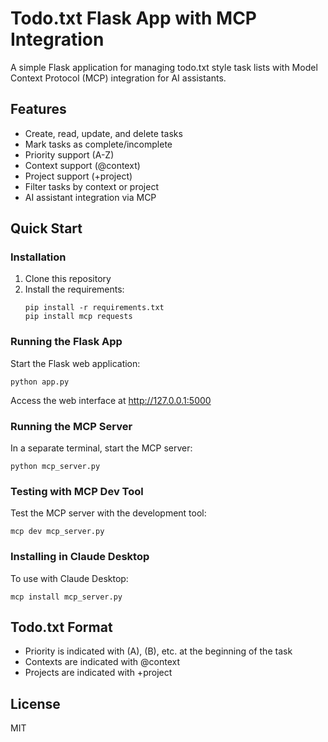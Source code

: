 # Todo.txt Flask App with MCP Integration

A simple Flask application for managing todo.txt style task lists with Model Context Protocol (MCP) integration for AI assistants.

## Features

- Create, read, update, and delete tasks
- Mark tasks as complete/incomplete
- Priority support (A-Z)
- Context support (@context)
- Project support (+project)
- Filter tasks by context or project
- AI assistant integration via MCP

## Quick Start

### Installation

1. Clone this repository
2. Install the requirements:
   ```
   pip install -r requirements.txt
   pip install mcp requests
   ```

### Running the Flask App

Start the Flask web application:
```
python app.py
```
Access the web interface at http://127.0.0.1:5000

### Running the MCP Server

In a separate terminal, start the MCP server:
```
python mcp_server.py
```

### Testing with MCP Dev Tool

Test the MCP server with the development tool:
```
mcp dev mcp_server.py
```

### Installing in Claude Desktop

To use with Claude Desktop:
```
mcp install mcp_server.py
```

## Todo.txt Format

- Priority is indicated with (A), (B), etc. at the beginning of the task
- Contexts are indicated with @context
- Projects are indicated with +project

## License

MIT
